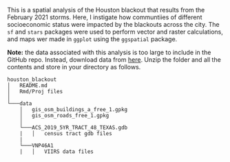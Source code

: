 This is a spatial analysis of the Houston blackout that results from the February 2021 storms. Here, I instigate how communtiies of different socioeconomic status were impacted by the blackouts across the city. The `sf` and `stars` packages were used to perform vector and raster calculations, and maps wer made in `ggplot` using the `ggspatial` package. 

**Note:** the data associated with this analysis is too large to include in the GitHub repo. Instead, download data from [here](https://drive.google.com/file/d/1bTk62xwOzBqWmmT791SbYbHxnCdjmBtw/view?usp=sharing). Unzip the folder and all the contents and store in your directory as follows. 

```         
houston_blackout
│   README.md
│   Rmd/Proj files    
│
└───data
    │   gis_osm_buildings_a_free_1.gpkg
    │   gis_osm_roads_free_1.gpkg
    │
    └───ACS_2019_5YR_TRACT_48_TEXAS.gdb
    |   │   census tract gdb files
    |
    └───VNP46A1
    |   │   VIIRS data files
```
